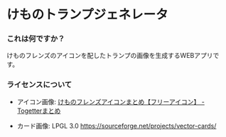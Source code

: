 # けものトランプジェネレータ

### これは何ですか？

けものフレンズのアイコンを配したトランプの画像を生成するWEBアプリです。

### ライセンスについて

- アイコン画像: 
[けものフレンズアイコンまとめ【フリーアイコン】 - Togetterまとめ](https://togetter.com/li/1088229)

- カード画像: LPGL 3.0
https://sourceforge.net/projects/vector-cards/
